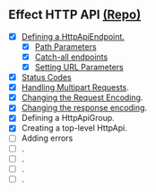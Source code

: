 ## Effect HTTP API [(Repo)](https://github.com/Effect-TS/effect/blob/main/packages/platform/README.md)

- [x] [Defining a HttpApiEndpoint.](https://github.com/Effect-TS/effect/blob/main/packages/platform/README.md#defining-a-httpapiendpoint)
    - [x] [Path Parameters](https://github.com/Effect-TS/effect/blob/main/packages/platform/README.md#path-parameters)
    - [x] [Catch-all endpoints](https://github.com/Effect-TS/effect/blob/main/packages/platform/README.md#catch-all-endpoints)
    - [x] [Setting URL Parameters](https://github.com/Effect-TS/effect/blob/main/packages/platform/README.md#setting-url-parameters)
- [x] [Status Codes](https://github.com/Effect-TS/effect/blob/main/packages/platform/README.md#status-codes)
- [x] [Handling Multipart Requests](https://github.com/Effect-TS/effect/blob/main/packages/platform/README.md#handling-multipart-requests).
- [x] [Changing the Request Encoding](https://github.com/Effect-TS/effect/blob/main/packages/platform/README.md#changing-the-request-encoding).
- [x] [Changing the response encoding](https://github.com/Effect-TS/effect/blob/main/packages/platform/README.md#changing-the-response-encoding).
- [x] Defining a HttpApiGroup.
- [x] Creating a top-level HttpApi.
- [ ] Adding errors
- [ ] .
- [ ] .
- [ ] .
- [ ] .
